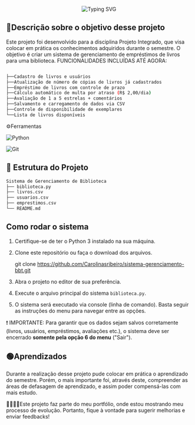 <p align="center">
  <img src="https://readme-typing-svg.demolab.com?font=Roboto+Mono&size=21&pause=1500&color=yellow&center=true&vCenter=true&width=500&lines=Sistema+de+Gerenciamento+de+Empr%C3%A9stimos;Utilizando+linguagem+Python." alt="Typing SVG" />
</p>

## 💭Descrição sobre o objetivo desse projeto
  Este projeto foi desenvolvido para a disciplina Projeto Integrado, que visa colocar em prática os conhecimentos adquiridos durante o semestre. O objetivo é criar um sistema de gerenciamento de empréstimos de livros para uma biblioteca.
  FUNCIONALIDADES INCLUÍDAS ATÉ AGORA:
  ```bash

├──Cadastro de livros e usuários
├──Atualização de número de cópias de livros já cadastrados
├──Empréstimo de livros com controle de prazo
├──Cálculo automático de multa por atraso (R$ 2,00/dia)
├──Avaliação de 1 a 5 estrelas + comentários
├──Salvamento e carregamento de dados via CSV
├──Controle de disponibilidade de exemplares
└──Lista de livros disponíveis
  ```

⚙️Ferramentas

![Python](https://img.shields.io/badge/python-fff?style=for-the-badge&logo=python&logoColor=ffdd54) 

![Git](https://img.shields.io/badge/Git-fff?style=for-the-badge&logo=Git&logoColor=ffdd54) 


## 📂 Estrutura do Projeto
```bash
Sistema de Gerenciamento de Biblioteca
├── biblioteca.py
├── livros.csv
├── usuarios.csv
├── emprestimos.csv
└── README.md
```

## Como rodar o sistema
1. Certifique-se de ter o Python 3 instalado na sua máquina.
2. Clone este repositório ou faça o download dos arquivos.

   git clone https://github.com/Carolinasribeiro/sistema-gerenciamento-bbt.git

3. Abra o projeto no editor de sua preferência.
4. Execute o arquivo principal do sistema `biblioteca.py`.
5. O sistema será executado via console (linha de comando).
   Basta seguir as instruções do menu para navegar entre as opções.

❗ IMPORTANTE: Para garantir que os dados sejam salvos corretamente (livros, usuários, empréstimos, avaliações etc.), o sistema deve ser encerrado **somente pela opção 6 do menu** ("Sair").


## 🟢Aprendizados
Durante a realização desse projeto pude colocar em prática o aprendizado do semestre. Porém, o mais importante foi, através deste, compreender as áreas de defasagem de aprendizado, e assim poder compensá-las com mais estudo.

🫱🏾‍🫲🏻Este projeto faz parte do meu portfólio, onde estou mostrando meu processo de evolução. Portanto, fique à vontade para sugerir melhorias e enviar feedbacks!
